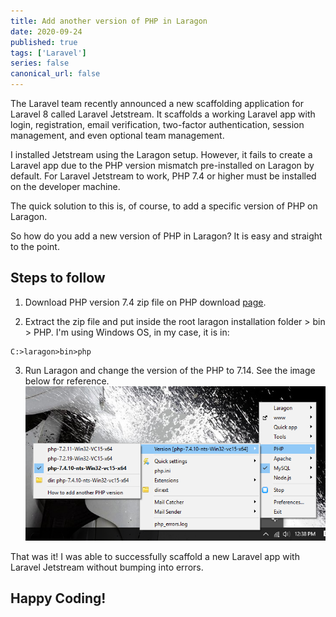 ```yaml
---
title: Add another version of PHP in Laragon
date: 2020-09-24
published: true
tags: ['Laravel']
series: false
canonical_url: false
---
```


The Laravel team recently announced a new scaffolding application for Laravel 8 called Laravel Jetstream.
It scaffolds a working Laravel app with login, registration, email verification, two-factor authentication, session management, and even optional team management.

I installed Jetstream using the Laragon setup. However, it fails to create a Laravel app due to the PHP version mismatch pre-installed on Laragon by default. For Laravel Jetstream to work, PHP 7.4 or higher must be installed on the developer machine.

The quick solution to this is, of course, to add a specific version of PHP on Laragon.

So how do you add a new version of PHP in Laragon? It is easy and straight to the point.

## Steps to follow

1. Download PHP version 7.4 zip file on PHP download [page](https://windows.php.net/download).

2. Extract the zip file and put inside the root laragon installation folder > bin > PHP. I'm using Windows OS, in my case, it is in:

```
C:>laragon>bin>php
```

3. Run Laragon and change the version of the PHP to 7.14. See the image below for reference.
   ![Image](./images/laragon-php.png)

That was it! I was able to successfully scaffold a new Laravel app with Laravel Jetstream without bumping into errors.

## Happy Coding!
